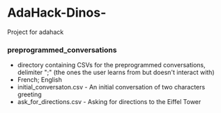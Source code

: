 # AdaHack-Dinos-
Project for adahack

### preprogrammed_conversations 
- directory containing CSVs for the preprogrammed conversations, delimiter ";" (the ones the user learns from but doesn't interact with)
- French; English
- initial_conversaton.csv - An initial conversation of two characters greeting
- ask_for_directions.csv - Asking for directions to the Eiffel Tower
